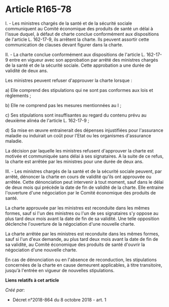 # Article R165-78

I. - Les ministres chargés de la santé et de la sécurité sociale communiquent au Comité économique des produits de santé un
délai à l'issue duquel, à défaut de charte conclue conformément aux dispositions de l'article L. 162-17-9, ils arrêtent la
charte. Ils peuvent assortir cette communication de clauses devant figurer dans la charte.

II. - La charte conclue conformément aux dispositions de l'article L. 162-17-9 entre en vigueur avec son approbation par
arrêté des ministres chargés de la santé et de la sécurité sociale. Cette approbation a une durée de validité de deux ans.

Les ministres peuvent refuser d'approuver la charte lorsque :

a) Elle comprend des stipulations qui ne sont pas conformes aux lois et règlements ;

b) Elle ne comprend pas les mesures mentionnées au I ;

c) Ses stipulations sont insuffisantes au regard du contenu prévu au deuxième alinéa de l'article L. 162-17-9 ;

d) Sa mise en œuvre entrainerait des dépenses injustifiées pour l'assurance maladie ou induirait un coût pour l'Etat ou les
organismes d'assurance maladie.

La décision par laquelle les ministres refusent d'approuver la charte est motivée et communiquée sans délai à ses
signataires. A la suite de ce refus, la charte est arrêtée par les ministres pour une durée de deux ans.

III. - Les ministres chargés de la santé et de la sécurité sociale peuvent, par arrêté, dénoncer la charte en cours de
validité qu'ils ont approuvée ou arrêtée. Cette dénonciation peut intervenir à tout moment, sauf dans le délai de deux mois
qui précède la date de fin de validité de la charte. Elle entraine l'ouverture d'une négociation par le Comité économique des
produits de santé.

La charte approuvée par les ministres est reconduite dans les mêmes formes, sauf si l'un des ministres ou l'un de ses
signataires s'y oppose au plus tard deux mois avant la date de fin de sa validité. Une telle opposition déclenche l'ouverture
de la négociation d'une nouvelle charte.

La charte arrêtée par les ministres est reconduite dans les mêmes formes, sauf si l'un d'eux demande, au plus tard deux mois
avant la date de fin de sa validité, au Comité économique des produits de santé d'ouvrir la négociation d'une nouvelle
charte.

En cas de dénonciation ou en l'absence de reconduction, les stipulations concernées de la charte en cause demeurent
applicables, à titre transitoire, jusqu'à l'entrée en vigueur de nouvelles stipulations.

**Liens relatifs à cet article**

_Créé par_:

  - Décret n°2018-864 du 8 octobre 2018 - art. 1
